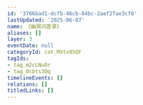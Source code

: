 ```yaml
---
id: '3766bad1-dcfb-46cb-84bc-2aef2fae3cf6'
lastUpdated: '2025-06-07'
name: 《幽冥问答录》
aliases: []
layer: 3
eventDate: null
categoryId: cat_MXtv05QF
tagIds:
- tag_m2cLNuOr
- tag_Ocbts3Oq
timelineEvents: []
relations: []
titledLinks: []
---
```


